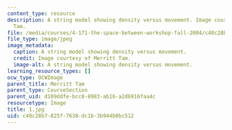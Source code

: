 ```yaml
---
content_type: resource
description: A string model showing density versus movement. Image courtesy of Merritt
  Tam.
file: /media/courses/4-171-the-space-between-workshop-fall-2004/c40c28b7825f7638dc1b3b944b0bc512_1.jpg
file_type: image/jpeg
image_metadata:
  caption: A string model showing density versus movement.
  credit: Image courtesy of Merritt Tam.
  image-alt: A string model showing density versus movement.
learning_resource_types: []
ocw_type: OCWImage
parent_title: Merritt Tam
parent_type: CourseSection
parent_uid: d109ddfe-bcc8-8983-ab16-a2d6916faa4c
resourcetype: Image
title: 1.jpg
uid: c40c28b7-825f-7638-dc1b-3b944b0bc512
---
```

